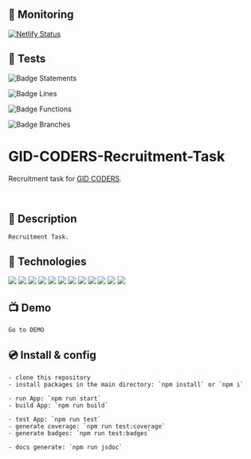 ## 🤖 Monitoring

[![Netlify Status](https://api.netlify.com/api/v1/badges/a400adec-0813-411d-9445-5fe70f8fc139/deploy-status)](https://app.netlify.com/sites/gid-coders-recruitment-task/deploys)

## 🚀 Tests

![Badge Statements](coverage/badge-statements.svg)

![Badge Lines](coverage/badge-lines.svg)

![Badge Functions](coverage/badge-functions.svg)

![Badge Branches](coverage/badge-branches.svg)

# GID-CODERS-Recruitment-Task

Recruitment task for [GID CODERS](https://gidcoders.pl/home/).

<br />

## 📎 Description

```
Recruitment Task.
```

## 🔌 Technologies

![](https://img.shields.io/badge/-REACT-black?style=for-the-badge&logo=react)
![](https://img.shields.io/badge/-webpack-black?style=for-the-badge&logo=webpack)
![](https://img.shields.io/badge/-babel-black?style=for-the-badge&logo=babel)
![](https://img.shields.io/badge/-Prop_Types-black?style=for-the-badge&logo=typescript)
![](https://img.shields.io/badge/-React_Router-black?style=for-the-badge&logo=reactrouter)
![](https://img.shields.io/badge/-React_Icons-black?style=for-the-badge&logo=react)
![](https://img.shields.io/badge/-React_Uuid-black?style=for-the-badge&logo=react)
![](https://img.shields.io/badge/-Sass-black?style=for-the-badge&logo=sass)
![](https://img.shields.io/badge/-Eslint-black?style=for-the-badge&logo=eslint)
![](https://img.shields.io/badge/-Prettier-black?style=for-the-badge&logo=prettier)
![](https://img.shields.io/badge/-Enzyme_&_Jest-black?style=for-the-badge&logo=jest)
![](https://img.shields.io/badge/-JSDoc-black?style=for-the-badge&logo=javascript)

## 📺 Demo

```
Go to DEMO
```

## 💿 Install & config

```
- clone this repository
- install packages in the main directory: `npm install` or `npm i`

- run App: `npm run start`
- build App: `npm run build`

- test App: `npm run test`
- generate coverage: `npm run test:coverage`
- generate badges: `npm run test:badges`

- docs generate: `npm run jsdoc`
```
